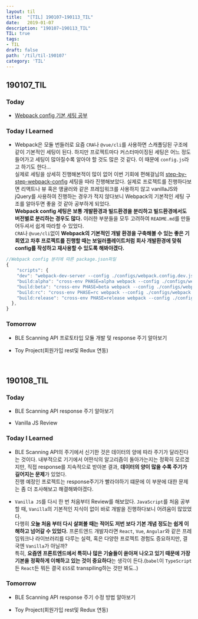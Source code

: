 ```yaml
---
layout: til
title:  "[TIL] 190107~190113_TIL"
date:   2019-01-07
description: "190107~190113_TIL"
TIL: true
tags:
- TIL
draft: false
path: '/til/til-190107'
category: 'TIL'
---
```


## 190107_TIL

### Today 

- [Webpack config 기본 세팅 공부](https://github.com/BKJang/webpack-config-basic)

### Today I Learned

- Webpack은 모듈 번들러로 요즘 `CRA`나 `@vue/cli`를 사용하면 스캐폴딩된 구조에 같이 기본적인 세팅이 된다. 하지만 프로젝트마다 커스터마이징된 세팅은 어느 정도 들어가고 세팅이 많아질수록 알아야 할 것도 많은 것 같다. 이 때문에 `config.js`라고 하기도 한다... <br/>실제로 세팅을 상세히 진행해본적이 많이 없어 이번 기회에 편해걸님의 [step-by-step-webpack-config](https://github.com/hg-pyun/step-by-step-webpack-config) 세팅을 따라 진행해보았다. 실제로 프로젝트를 진행하다보면 리액트나 뷰 혹은 앵귤러와 같은 프레임워크를 사용하지 않고 vanillaJS와 jQuery를 사용하여 진행하는 경우가 적지 않다보니 Webpack의 기본적인 세팅 구조를 알아두면 좋을 것 같아 공부하게 되었다.<br/>
**Webpack config 세팅은 보통 개발환경과 빌드환경을 분리하고 빌드환경에서도 버전별로 분리하는 경우도 많다.** 이러한 부분들을 모두 고려하여 `README.md`를 만들어두셔서 쉽게 따라할 수 있었다.<br/>
`CRA`나 `@vue/cli`없이 **Webpack의 기본적인 개발 환경을 구축해볼 수 있는 좋은 기회였고 차후 프로젝트를 진행할 때는 보일러플레이트처럼 회사 개발환경에 맞춰 config를 작성하고 재사용할 수 있도록 해봐야겠다.**

```js
//Webpack config 분리에 따른 package.json파일
{
    "scripts": {
    "dev": "webpack-dev-server --config ./configs/webpack.config.dev.js",
    "build:alpha": "cross-env PHASE=alpha webpack --config ./configs/webpack.config.prod.js",
    "build:beta": "cross-env PHASE=beta webpack --config ./configs/webpack.config.prod.js",
    "build:rc": "cross-env PHASE=rc webpack --config ./configs/webpack.config.prod.js",
    "build:release": "cross-env PHASE=release webpack --config ./configs/webpack.config.prod.js"
  },
}
```

### Tomorrow

- BLE Scanning API 프로토타입 모듈 개발 및 response 주기 알아보기

- Toy Project(회원가입 rest및 Redux 연동)

<br/>

## 190108_TIL

### Today 

- BLE Scanning API response 주기 알아보기

- Vanilla JS Review

### Today I Learned

- BLE Scanning API의 주기에서 신기한 것은 데이터의 양에 따라 주기가 달라진다는 것이다. 내부적으로 기기에서 어떤식의 알고리즘이 돌아가는지는 정확히 모르겠지만, 직접 response를 지속적으로 받아본 결과, **데이터의 양이 많을 수록 주기가 길어지는 문제**가 있었다.<br/> 진행 예정인 프로젝트는 response주기가 빨라야하기 떄문에 이 부분에 대한 문제는 좀 더 조사해보고 해결해봐야겠다.

- `Vanilla JS`를 다시 한 번 처음부터 Review를 해보았다. `JavaScript`를 처음 공부할 때, `Vanilla`의 기본적인 지식이 없이 바로 개발을 진행하다보니 어려움이 많았었다.<br/> 다행히 **오늘 처음 부터 다시 살펴볼 때는 적어도 저번 보다 기본 개념 정도는 쉽게 이해하고 넘어갈 수 있었다.** 프론트엔드 개발자라면 `React`, `Vue`, `Angular`와 같은 프레임워크나 라이브러리를 다루는 실력, 혹은 다양한 프로젝트 경험도 증요하지만, 결국엔 `Vanilla`가 아닐까?<br/> 특히, **요즘엔 프론트엔드에서 특히나 많은 기술들이 쏟아져 나오고 있기 때문에 가장 기본을 정확하게 이해하고 있는 것이 중요하다**는 생각이 든다.(`babel`이 `TypeScript`든 `React`든 뭐든 결국 `ES5`로 transpiling하는 것만 봐도..)

### Tomorrow

- BLE Scanning API response 주기 수정 방법 알아보기

- Toy Project(회원가입 rest및 Redux 연동)

<br/>
